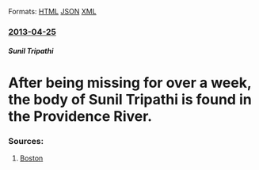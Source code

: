 
Formats: [HTML](/news/2013/04/25/after-being-missing-for-over-a-week-the-body-of-sunil-tripathi-is-found-in-the-providence-river.html)  [JSON](/news/2013/04/25/after-being-missing-for-over-a-week-the-body-of-sunil-tripathi-is-found-in-the-providence-river.json)  [XML](/news/2013/04/25/after-being-missing-for-over-a-week-the-body-of-sunil-tripathi-is-found-in-the-providence-river.xml)  

### [2013-04-25](/news/2013/04/25/index.md)

##### Sunil Tripathi
# After being missing for over a week, the body of Sunil Tripathi is found in the Providence River. 




### Sources:

1. [Boston](http://www.boston.com/metrodesk/2013/04/25/VdhQ9rI8u6nGJWsLlGuMuN/story.html)
